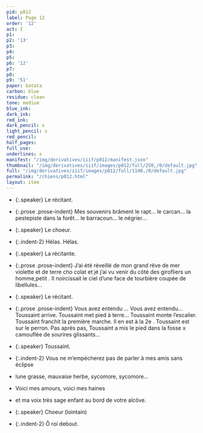 ```yaml
---
pid: p012
label: Page 12
order: '12'
act: I
p1: 
p2: '13'
p3: 
p4: 
p5: 
p6: '12'
p7: 
p8: 
p9: '51'
paper: batata
carbon: blue
residue: clean
tone: medium
blue_ink: 
dark_ink: 
red_ink: 
dark_pencil: x
light_pencil: x
red_pencil: 
half_pages: 
full_use: 
underlines: x
manifest: "/img/derivatives/iiif/p012/manifest.json"
thumbnail: "/img/derivatives/iiif/images/p012/full/250,/0/default.jpg"
full: "/img/derivatives/iiif/images/p012/full/1140,/0/default.jpg"
permalink: "/chiens/p012.html"
layout: item
---
```




- {:.speaker} Le récitant.

- {:.prose .prose-indent} Mes souvenirs brâment le rapt... le carcan... la <span class="delete">peste</span><span class="add light-pencil above">piste</span> dans la  forêt... le barracoun... le négrier...


- {:.speaker} Le choeur.

- {:.indent-2} Hélas. Hélas.


- {:.speaker} La récitante.

- {:.prose .prose-indent} J’ai été réveillé de mon grand rêve de mer violette et de terre cho colat et <span class="delete">jé</span> j’ai vu venir du côté des girofliers un homme,petit . Il noircissait le ciel d’une face de tourbière coupée de libellules...


- {:.speaker} Le récitant.

- {:.prose .prose-indent} Vous avez entendu ... Vous avez entendu... Toussaint arrive. Toussaint met pied à terre... Toussaint monte l’escalier. Toussaint franchit la première marche. Il en est à la 2e . Toussaint est sur le perron. Pas après pas, Toussaint a mis le pied dans la fosse <span class="delete"><span class="delete">x </span></span>camouflée de sourires glissants...


- {:.speaker} Toussaint.

- {:.indent-2} Vous ne m’empècherez pas de parler à mes amis sans éclipse
- lune grasse, mauvaise herbe, sycomore, sycomore...
- Voici mes amours, voici mes haines
- et ma voix très sage enfant au bord de votre alcôve.

- {:.speaker} Choeur  (lointain)

- {:.indent-2} Ô roi debout.



